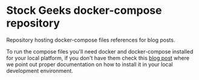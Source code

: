 # Stock Geeks docker-compose repository

Repository hosting docker-compose files references for blog posts. 

To run the compose files you'll need docker and docker-compose installed for your local platform, if you don't have them  check this [blog post](https://dev.to/thegroo/basic-setup-for-some-tutorials-51m) where we point out proper documentation on how to install it in your local development environment.



